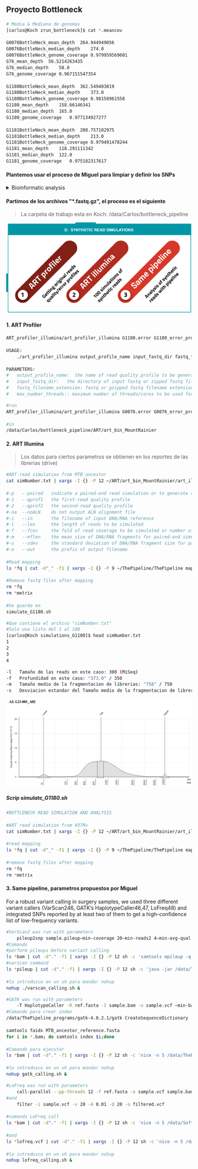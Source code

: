 ## Proyecto Bottleneck

~~~ bash
# Media & Mediana de genomas
[carlos@Koch zrun_bottleneck]$ cat *.meancov

G0076BottleNeck_mean_depth	264.944949056
G0076BottleNeck_median_depth	274.0
G0076BottleNeck_genome_coverage	0.979959569601
G76_mean_depth	56.5214263435
G76_median_depth	58.0
G76_genome_coverage	0.967151547354

G1180BottleNeck_mean_depth	362.549403019
G1180BottleNeck_median_depth	373.0
G1180BottleNeck_genome_coverage	0.98158961558
G1180_mean_depth	158.66146341
G1180_median_depth	165.0
G1180_genome_coverage	0.977134927277

G1181BottleNeck_mean_depth	208.757102975
G1181BottleNeck_median_depth	213.0
G1181BottleNeck_genome_coverage	0.979491478244
G1181_mean_depth	118.291111342
G1181_median_depth	122.0
G1181_genome_coverage	0.975182317617
~~~

#### Plantemos usar el proceso de Miguel para limpiar y definir los SNPs
<details>
<summary>Bioinformatic analysis</summary>

Read preprocessing was done using fastp40 to scan reads and trim low-quality ends with a mean window quality <20. We then used Kraken41 to taxonomically classify reads by means of a custom database, only keeping MTBC sequences to avoid false variants arising due to contaminant DNA. Filtered reads were mapped with BWA42 to a predicted MTBC ancestor reference sequence43 using default parameters, and processed using samtools44 and Picard45. After that, we scanned for optical and PCR duplicates to remove them, as this helps to reduce the number of artifactual variants in low-frequency ranges. Variant calling for sputum samples was carried out using the software and parameters from the calling module of the pipeline validated for sputum sample cultures at the IBV-CSIC (available at https://gitlab.com/tbgenomicsunit/ThePipeline).

For a robust variant calling in surgery samples, we used three different variant callers (VarScan246, GATK’s HaplotypeCaller46,47, LoFreq48) and integrated SNPs reported by at least two of them to get a high-confidence list of low-frequency variants. VarScan2 was run with parameters “pileup2snp sample.pileup—min-coverage 20—min-reads2 4—min-avg-qual 20—min-var-freq 0.01—min-freq-for-hom 0.9—strand-filter 1”, GATK was run with parameters “-T HaplotypeCaller -R ref.fasta -I sample.bam -o sample.vcf—min-base-quality-score 20 -ploidy 1” and LoFreq was run with parameters “call-parallel—pp-threads 12 -f ref.fasta -o sample.vcf sample.bam” and “filter -i sample.vcf -v 20 -A 0.01 -Q 20 -o filtered.vcf”.

From the initial list of variants, we applied a mapping filter that discarded variants that arose in repetitive genomic regions like the PE/PPE families or phages49. To establish a threshold that discarded additional false variants, we performed a synthetic read simulation. Using the ART software package50, we got the quality distribution and error profiles of our samples (using art_profiler_illumina with default parameters), and simulated 100 sequencing runs with the data (art_illumina -p −1 profile.txt -2 profile.txt -na -iref.fasta -l 150 -f 1000 -m 280 -s 137 -o out.fas). By analyzing simulations with the same pipeline, we defined a ~3% minimum frequency threshold to validate a variant in surgery samples. In addition, we extended our mapping filter to new regions that showed high-frequency SNPs in the simulations and were due to systematic mapping errors to the predicted ancestor, especially in Lineage 2 strains (see Supplementary Data 2 for a list of discarded genomic features).
</details>

#### Partimos de los archivos "*.fastq.gz", el proceso es el siguiente
> La carpeta de trabajo esta en Koch: /data/Carlos/bottleneck_pipeline

![](assets/Proyecto_Bottleneck-2563199e.png)


#### 1. ART Profiler
~~~ bash
ART_profiler_illumina/art_profiler_illumina G1180.error G1180_error_profile/ fastq

USAGE:
	./art_profiler_illumina output_profile_name input_fastq_dir fastq_filename_extension [max_number_threads]

PARAMETERS:
#	output_profile_name:  the name of read quality profile to be generated
#	input_fastq_dir:   the directory of input fastq or zipped fastq files
#	fastq_filename_extension: fastq or gzipped fastq filename extension
#	max_number_threads:: maximum number of threads/cores to be used for the run (default: all cores)
~~~

~~~ sh
#run
ART_profiler_illumina/art_profiler_illumina G0076.error G0076_error_profile/ fastq

#in
/data/Carlos/bottleneck_pipeline/ART/art_bin_MountRainier
~~~
#### 2. ART Illumina
> Los datos para ciertos parametros se obtienen en los reportes de las librerias (drive)

~~~ bash
#ART read simulation from MTB_ancestor
cat simNumber.txt | xargs -I {} -P 12 ~/ART/art_bin_MountRainier/art_illumina -p -1 G1180.error.txt -2 G1180.error.txt -na -i MTB_ancestor_reference.fasta -l 300 -f 350 -m 750 -s 500 -o sim{}\_R

#-p   --paired   indicate a paired-end read simulation or to generate reads from both ends of amplicons
#-1   --qprof1   the first-read quality profile
#-2   --qprof2   the second-read quality profile
#-na  --noALN    do not output ALN alignment file
#-i   --in       the filename of input DNA/RNA reference
#-l   --len      the length of reads to be simulated
#-f   --fcov     the fold of read coverage to be simulated or number of reads/read pairs generated for each amplicon
#-m   --mflen    the mean size of DNA/RNA fragments for paired-end simulations
#-s   --sdev     the standard deviation of DNA/RNA fragment size for paired-end simulations
#-o   --out      the prefix of output filename

#Read mapping
ls *fq | cut -d"_" -f1 | xargs -I {} -P 9 ~/ThePipeline/ThePipeline mapping -f {}\_R1.fq {}\_R2.fq -p {} -t 2

#Remove fastq files after mapping
rm *fq
rm *metrix

#Se guarda en
simulate_G1180.sh
~~~
~~~ bash
#Que contiene el archivo "simNumber.txt"
#Solo una lista del 1 al 100
[carlos@Koch simulations_G1180]$ head simNumber.txt
1
2
3
4
~~~
~~~ bash
-l   Tamaño de las reads en este caso: 300 (MiSeq)
-f   Profundidad en este caso: "373.0" / 350
-m   Tamaño medio de la fragmentacion de librerias: "758" / 750
-s   Desviacion estandar del Tamaño medio de la fragmentacion de librerias: 500
~~~
![](assets/Proyecto_Bottleneck-58a235e8.png)

##### Scrip simulate_G1180.sh
~~~ sh
#BOTTLENECK READ SIMULATION AND ANALYSIS

#ART read simulation from H37Rv
cat simNumber.txt | xargs -I {} -P 12 ~/ART/art_bin_MountRainier/art_illumina -p -1 G1180.error.txt -2 G1180.error.txt -na -i MTB_ancestor_reference.fasta -l 300 -f 350 -m 750 -s 500 -o sim{}\_R

#read mapping
ls *fq | cut -d"_" -f1 | xargs -I {} -P 9 ~/ThePipeline/ThePipeline mapping -f {}\_R1.fq {}\_R2.fq -p {} -t 2

#remove fastq files after mapping
rm *fq
rm *metrix
~~~

#### 3. Same pipeline, parametros propuestos por Miguel

For a robust variant calling in surgery samples, we used three different variant callers (VarScan246, GATK’s HaplotypeCaller46,47, LoFreq48) and integrated SNPs reported by at least two of them to get a high-confidence list of low-frequency variants.

~~~ sh
#VarScan2 was run with parameters
	pileup2snp sample.pileup—min-coverage 20—min-reads2 4—min-avg-qual 20—min-var-freq 0.01—min-freq-for-hom 0.9—strand-filter 1
#Comando
#perform pileups before variant calling
ls *bam | cut -d"." -f1 | xargs -I {} -P 12 sh -c 'samtools mpileup -q 30 -Q 20 -BOf /data/Databases/MTB_ancestor/MTB_ancestor_reference.fasta $1.sort.bam > "$1.pileup"' -- {}
#varscan command
ls *pileup | cut -d"." -f1 | xargs -I {} -P 12 sh -c 'java -jar /data/ThePipeline_programs/VarScan/VarScan.v2.3.7.jar pileup2snp $1.pileup  --min-coverage 20 --min-reads2 4 --min-avg-qual 20 --min-var-freq 0.01 --min-freq-for-hom 0.9 --p-value 99e-2 --strand-filter 1 > "$1.snp"' -- {}

#lo introdusco en un sh para mandar nohup
nohup ./varscan_calling.sh &
~~~

~~~ sh
#GATK was run with parameters
	-T HaplotypeCaller -R ref.fasta -I sample.bam -o sample.vcf —min-base-quality-score 20 -ploidy 1
#Comando para crear index
/data/ThePipeline_programs/gatk-4.0.2.1/gatk CreateSequenceDictionary -R MTB_ancestor_reference.fasta

samtools faidx MTB_ancestor_reference.fasta
for i in *.bam; do samtools index $i;done

#Comando para ejecutar
ls *bam | cut -d"." -f1 | xargs -I {} -P 12 sh -c 'nice -n 5 /data/ThePipeline_programs/gatk-4.0.2.1/gatk HaplotypeCaller -R MTB_ancestor_reference.fasta -I $1.sort.bam -O $1.gatk.vcf --min-base-quality-score 20 -ploidy 1' -- {}

#lo introdusco en un sh para mandar nohup
nohup gatk_calling.sh &
~~~

~~~ sh
#LoFreq was run with parameters
	call-parallel --pp-threads 12 -f ref.fasta -o sample.vcf sample.bam
#and
	filter -i sample.vcf -v 20 -A 0.01 -Q 20 -o filtered.vcf

#comands LoFreq call
ls *bam | cut -d"." -f1 | xargs -I {} -P 12 sh -c 'nice -n 5 /data/Software/lofreq_star-2.1.3.1/bin/lofreq call-parallel --pp-threads 12 -f MTB_ancestor_reference.fasta -o $1.lofreq.vcf $1.sort.bam' -- {}

#and
ls *lofreq.vcf | cut -d"." -f1 | xargs -I {} -P 12 sh -c 'nice -n 5 /data/Software/lofreq_star-2.1.3.1/bin/lofreq filter -i $1.lofreq.vcf -v 20 -A 0.01 -Q 20 -o $1.filtered.vcf' -- {}

#lo introdusco en un sh para mandar nohup
nohup lofreq_calling.sh &
~~~
